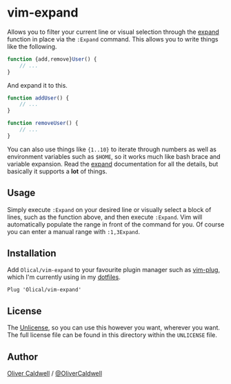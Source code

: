 # vim-expand

Allows you to filter your current line or visual selection through the [expand][] function in place via the `:Expand` command. This allows you to write things like the following.

```javascript
function {add,remove}User() {
    // ...
}
```

And expand it to this.

```javascript
function addUser() {
    // ...
}

function removeUser() {
    // ...
}
```

You can also use things like `{1..10}` to iterate through numbers as well as environment variables such as `$HOME`, so it works much like bash brace and variable expansion. Read the [expand][] documentation for all the details, but basically it supports a **lot** of things.

## Usage

Simply execute `:Expand` on your desired line or visually select a block of lines, such as the function above, and then execute `:Expand`. Vim will automatically populate the range in front of the command for you. Of course you can enter a manual range with `:1,3Expand`.

## Installation

Add `Olical/vim-expand` to your favourite plugin manager such as [vim-plug][], which I'm currently using in my [dotfiles][].

```viml
Plug 'Olical/vim-expand'
```

## License

The [Unlicense][], so you can use this however you want, wherever you want. The full license file can be found in this directory within the `UNLICENSE` file.

## Author

[Oliver Caldwell][] / [@OliverCaldwell][]

[expand]: http://vimdoc.sourceforge.net/htmldoc/eval.html#expand%28%29
[vim-plug]: https://github.com/junegunn/vim-plug
[dotfiles]: https://github.com/Olical/dotfiles
[unlicense]: http://unlicense.org/
[Oliver Caldwell]: http://oli.me.uk/
[@OliverCaldwell]: https://twitter.com/OliverCaldwell
